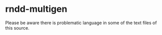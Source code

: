 # rndd-multigen

Please be aware there is problematic language in some of the text files of this source.
